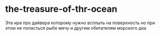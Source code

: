 # the-treasure-of-thr-ocean
Эта ира про дайвера которому нужно всплыть на поверхность но при этом не попасться рыбе мечу и другим обитателям морского дна
